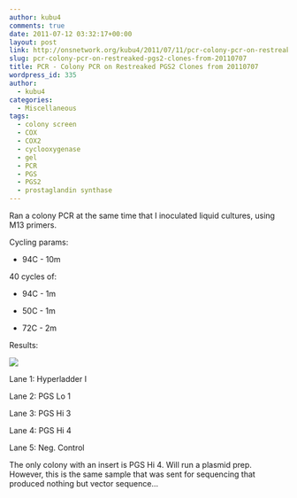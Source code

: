 ```yaml
---
author: kubu4
comments: true
date: 2011-07-12 03:32:17+00:00
layout: post
link: http://onsnetwork.org/kubu4/2011/07/11/pcr-colony-pcr-on-restreaked-pgs2-clones-from-20110707/
slug: pcr-colony-pcr-on-restreaked-pgs2-clones-from-20110707
title: PCR - Colony PCR on Restreaked PGS2 Clones from 20110707
wordpress_id: 335
author:
  - kubu4
categories:
  - Miscellaneous
tags:
  - colony screen
  - COX
  - COX2
  - cyclooxygenase
  - gel
  - PCR
  - PGS
  - PGS2
  - prostaglandin synthase
---
```


Ran a colony PCR at the same time that I inoculated liquid cultures, using M13 primers.

Cycling params:




    
  * 94C - 10m



40 cycles of:


    
  * 94C - 1m

    
  * 50C - 1m

    
  * 72C - 2m



Results:

![](http://eagle.fish.washington.edu/Arabidopsis/20110712-01.jpg)

Lane 1: Hyperladder I

Lane 2: PGS Lo 1

Lane 3: PGS Hi 3

Lane 4: PGS Hi 4

Lane 5: Neg. Control

The only colony with an insert is PGS Hi 4. Will run a plasmid prep. However, this is the same sample that was sent for sequencing that produced nothing but vector sequence...

